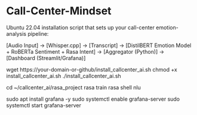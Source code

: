 # Call-Center-Mindset
Ubuntu 22.04 installation script that sets up your call-center emotion-analysis pipeline:

[Audio Input] 
 → [Whisper.cpp] 
 → [Transcript] 
 → [DistilBERT Emotion Model + RoBERTa Sentiment + Rasa Intent]
 → [Aggregator (Python)]
 → [Dashboard (Streamlit/Grafana)]


 wget https://your-domain-or-github/install_callcenter_ai.sh
chmod +x install_callcenter_ai.sh
./install_callcenter_ai.sh


cd ~/callcenter_ai/rasa_project
rasa train
rasa shell nlu

sudo apt install grafana -y
sudo systemctl enable grafana-server
sudo systemctl start grafana-server
